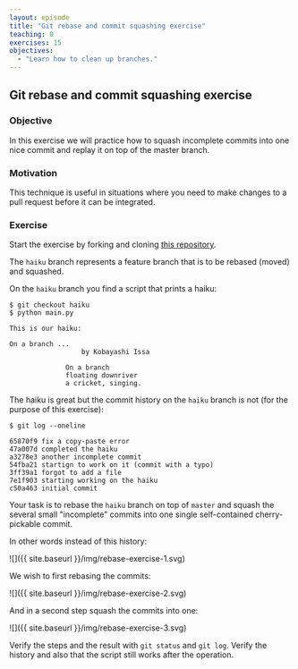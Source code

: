 ```yaml
---
layout: episode
title: "Git rebase and commit squashing exercise"
teaching: 0
exercises: 15
objectives:
  - "Learn how to clean up branches."
---
```


## Git rebase and commit squashing exercise

### Objective

In this exercise we will practice how to squash incomplete commits into one
nice commit and replay it on top of the master branch.


### Motivation

This technique is useful in situations where you need to make changes to a pull
request before it can be integrated.


### Exercise

Start the exercise by forking and cloning [this repository](https://github.com/bast/git-rebase-squash-exercise).

The `haiku` branch represents a feature branch that is to be rebased (moved) and squashed.

On the `haiku` branch you find a script that prints a haiku:

```shell
$ git checkout haiku
$ python main.py

This is our haiku:

On a branch ...
                  by Kobayashi Issa

              On a branch
              floating downriver
              a cricket, singing.
```

The haiku is great but the
commit history on
the `haiku` branch is not (for the purpose of this exercise):

```shell
$ git log --oneline

65870f9 fix a copy-paste error
47a007d completed the haiku
a3278e3 another incomplete commit
54fba21 startign to work on it (commit with a typo)
3ff39a1 forgot to add a file
7e1f903 starting working on the haiku
c50a463 initial commit
```

Your task is to rebase the `haiku` branch on top
of `master` and squash the several small "incomplete" commits into one single
self-contained cherry-pickable commit.

In other words instead of this history:

![]({{ site.baseurl }}/img/rebase-exercise-1.svg)

We wish to first rebasing the commits:

![]({{ site.baseurl }}/img/rebase-exercise-2.svg)

And in a second step squash the commits into one:

![]({{ site.baseurl }}/img/rebase-exercise-3.svg)

Verify the steps and the result with `git status` and `git log`.
Verify the history and also that the script still works after the operation.
